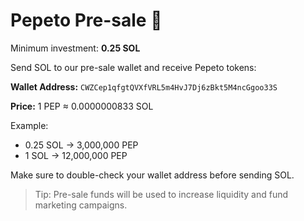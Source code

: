 # Pepeto Pre-sale 🚀

Minimum investment: **0.25 SOL**

Send SOL to our pre-sale wallet and receive Pepeto tokens:

**Wallet Address:** `CWZCep1qfgtQVXfVRL5m4HvJ7Dj6zBkt5M4ncGgoo33S`

**Price:** 1 PEP ≈ 0.0000000833 SOL  

Example:  
- 0.25 SOL → 3,000,000 PEP  
- 1 SOL → 12,000,000 PEP  

Make sure to double-check your wallet address before sending SOL.  

> Tip: Pre-sale funds will be used to increase liquidity and fund marketing campaigns.
